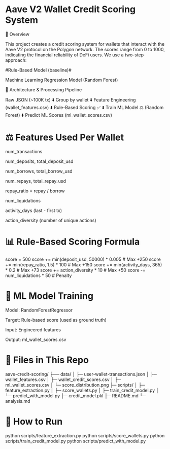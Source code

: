  #  Aave V2 Wallet Credit Scoring System

🧐 Overview

This project creates a credit scoring system for wallets that interact with the Aave V2 protocol on the Polygon network. The scores range from 0 to 1000, indicating the financial reliability of DeFi users. We use a two-step approach:

#Rule-Based Model (baseline)#

Machine Learning Regression Model (Random Forest)

🔄 Architecture & Processing Pipeline

Raw JSON (~100K tx)
     ⬇️
Group by wallet
     ⬇️
Feature Engineering (wallet_features.csv)
     ⬇️
Rule-Based Scoring ✅
     ⬇️
Train ML Model ⚖️ (Random Forest)
     ⬇️
Predict ML Scores (ml_wallet_scores.csv)


# ⚖️ Features Used Per Wallet 

num_transactions

num_deposits, total_deposit_usd

num_borrows, total_borrow_usd

num_repays, total_repay_usd

repay_ratio = repay / borrow

num_liquidations

activity_days (last - first tx)

action_diversity (number of unique actions)

# 📊 Rule-Based Scoring Formula 

score = 500
score += min(deposit_usd, 50000) * 0.005        # Max +250
score += min(repay_ratio, 1.5) * 100            # Max +150
score += min(activity_days, 365) * 0.2          # Max +73
score += action_diversity * 10                  # Max +50
score -= num_liquidations * 50                  # Penalty

# 🚀 ML Model Training 

Model: RandomForestRegressor

Target: Rule-based score (used as ground truth)

Input: Engineered features

Output: ml_wallet_scores.csv

# 📄 Files in This Repo 
aave-credit-scoring/
├── data/
│   ├─ user-wallet-transactions.json
│   ├─ wallet_features.csv
│   ├─ wallet_credit_scores.csv
│   ├─ ml_wallet_scores.csv
│   └─ score_distribution.png
├─ scripts/
│   ├─ feature_extraction.py
│   ├─ score_wallets.py
│   ├─ train_credit_model.py
│   └─ predict_with_model.py
├─ credit_model.pkl
├─ README.md
└─ analysis.md

# 📃 How to Run
python scripts/feature_extraction.py
python scripts/score_wallets.py
python scripts/train_credit_model.py
python scripts/predict_with_model.py



